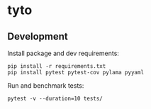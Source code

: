 # tyto



## Development

Install package and dev requirements:

```
pip install -r requirements.txt
pip install pytest pytest-cov pylama pyyaml
```

Run and benchmark tests:

```
pytest -v --duration=10 tests/
```

